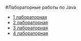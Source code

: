 #Лабораторные работы по Java

* [1 лабораторная](https://vk.com/doc595153244_672375548?hash=IvPkm725Lk5oObViogjM3hcobkgQrdUPg76OiNunbL8&dl=zqBGemEgz9t7xD45J24dXFAN7rKr3sP3I4jZOPRHglT)
* [2 лабораторная](https://vk.com/doc595153244_672375566?hash=LgwonRZmTbGUTeU6lnzW2xslTz7uAbVkldeh5el7EbP&dl=CpJTKNWAETLg2Q1YQZtwcXkTZP6ZBVPocEMY7etuB98)
* [3 лабораторная](https://vk.com/doc595153244_672375573?hash=XpqVAV5eFMkGUe3tS07Re12UxKzez0FxdqVJjEcT2nT&dl=F1c4CxhhZK1bF5ExJufdzHKMzkfOtXVcRezNnB67YgP)
* [4 лабораторная](https://vk.com/doc595153244_672375576?hash=5HZXzD2dnz5IqZOdWvRjm3RMWUpZt5qiDIG0vHURH6X&dl=zDgCcwE6996mmUeg2KhDLEyWLhlraGopX500uHgl0fT)
